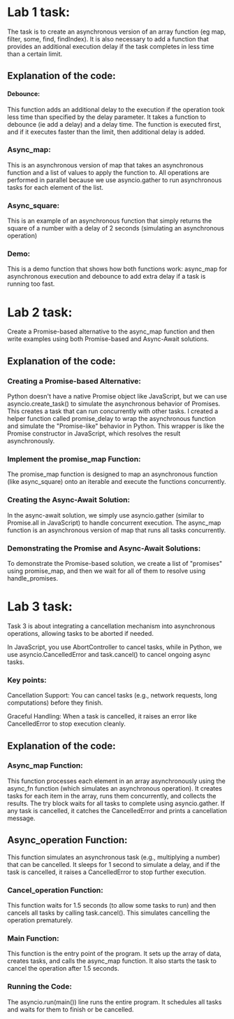 # Lab 1 task:

The task is to create an asynchronous version of an array function (eg map, filter, some, find, findIndex). It is also necessary to add a function that provides an additional execution delay if the task completes in less time than a certain limit.

## Explanation of the code:

#### Debounce:

This function adds an additional delay to the execution if the operation took less time than specified by the delay parameter.
It takes a function to debounce (ie add a delay) and a delay time. The function is executed first, and if it executes faster than the limit, then additional delay is added.

### Async_map:

This is an asynchronous version of map that takes an asynchronous function and a list of values ​​to apply the function to.
All operations are performed in parallel because we use asyncio.gather to run asynchronous tasks for each element of the list.

### Async_square:

This is an example of an asynchronous function that simply returns the square of a number with a delay of 2 seconds (simulating an asynchronous operation)

### Demo:

This is a demo function that shows how both functions work: async_map for asynchronous execution and debounce to add extra delay if a task is running too fast.

# Lab 2 task:

Create a Promise-based alternative to the async_map function and then write examples using both Promise-based and Async-Await solutions.

## Explanation of the code:

### Creating a Promise-based Alternative:
Python doesn't have a native Promise object like JavaScript, but we can use asyncio.create_task() to simulate the asynchronous behavior of Promises. This creates a task that can run concurrently with other tasks.
I created a helper function called promise_delay to wrap the asynchronous function and simulate the "Promise-like" behavior in Python. This wrapper is like the Promise constructor in JavaScript, which resolves the result asynchronously.

### Implement the promise_map Function:
The promise_map function is designed to map an asynchronous function (like async_square) onto an iterable and execute the functions concurrently.

### Creating the Async-Await Solution:
In the async-await solution, we simply use asyncio.gather (similar to Promise.all in JavaScript) to handle concurrent execution.
The async_map function is an asynchronous version of map that runs all tasks concurrently.

### Demonstrating the Promise and Async-Await Solutions:
To demonstrate the Promise-based solution, we create a list of "promises" using promise_map, and then we wait for all of them to resolve using handle_promises.


# Lab 3 task:

Task 3 is about integrating a cancellation mechanism into asynchronous operations, allowing tasks to be aborted if needed.

In JavaScript, you use AbortController to cancel tasks, while in Python, we use asyncio.CancelledError and task.cancel() to cancel ongoing async tasks.

### Key points:

Cancellation Support: You can cancel tasks (e.g., network requests, long computations) before they finish.

Graceful Handling: When a task is cancelled, it raises an error like CancelledError to stop execution cleanly.

## Explanation of the code:

### Async_map Function:

This function processes each element in an array asynchronously using the async_fn function (which simulates an asynchronous operation). It creates tasks for each item in the array, runs them concurrently, and collects the results.
The try block waits for all tasks to complete using asyncio.gather. If any task is cancelled, it catches the CancelledError and prints a cancellation message.

## Async_operation Function:

This function simulates an asynchronous task (e.g., multiplying a number) that can be cancelled. It sleeps for 1 second to simulate a delay, and if the task is cancelled, it raises a CancelledError to stop further execution.

### Cancel_operation Function:

This function waits for 1.5 seconds (to allow some tasks to run) and then cancels all tasks by calling task.cancel(). This simulates cancelling the operation prematurely.

### Main Function:

This function is the entry point of the program. It sets up the array of data, creates tasks, and calls the async_map function. It also starts the task to cancel the operation after 1.5 seconds.

### Running the Code:

The asyncio.run(main()) line runs the entire program. It schedules all tasks and waits for them to finish or be cancelled.